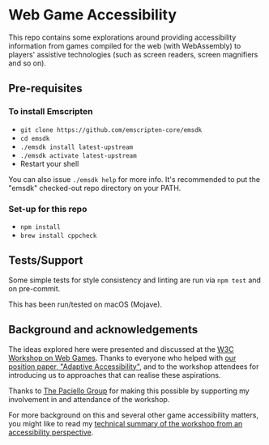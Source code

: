 Web Game Accessibility
======================

This repo contains some explorations around providing accessibility information from games compiled for the web (with WebAssembly) to players' assistive technologies (such as screen readers, screen magnifiers and so on).

Pre-requisites
--------------

### To install Emscripten

 * `git clone https://github.com/emscripten-core/emsdk`
 * `cd emsdk`
 * `./emsdk install latest-upstream`
 * `./emsdk activate latest-upstream`
 * Restart your shell

You can also issue `./emsdk help` for more info. It's recommended to put the "emsdk" checked-out repo directory on your PATH.

### Set-up for this repo

 * `npm install`
 * `brew install cppcheck`

Tests/Support
-------------

Some simple tests for style consistency and linting are run via `npm test` and on pre-commit.

This has been run/tested on macOS (Mojave).

Background and acknowledgements
-------------------------------

The ideas explored here were presented and discussed at the [W3C Workshop on Web Games](https://www.w3.org/2018/12/games-workshop/). Thanks to everyone who helped with [our position paper, "Adaptive Accessibility"](https://www.w3.org/2018/12/games-workshop/papers/web-games-adaptive-accessibility.html), and to the workshop attendees for introducing us to approaches that can realise these aspirations.

Thanks to [The Paciello Group](https://www.paciellogroup.com/) for making this possible by supporting my involvement in and attendance of the workshop.

For more background on this and several other game accessibility matters, you might like to read my [technical summary of the workshop from an accessibility perspective](http://matatk.agrip.org.uk/articles/w3c-workshop-on-web-games/).
